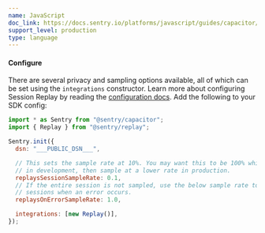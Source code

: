 ```yaml
---
name: JavaScript
doc_link: https://docs.sentry.io/platforms/javascript/guides/capacitor/session-replay/
support_level: production
type: language
---
```


#### Configure

There are several privacy and sampling options available, all of which can be set using the `integrations` constructor. Learn more about configuring Session Replay by reading the [configuration docs](https://docs.sentry.io/platforms/javascript/guides/capacitor/session-replay/). Add the following to your SDK config:

```javascript
import * as Sentry from "@sentry/capacitor";
import { Replay } from "@sentry/replay";

Sentry.init({
  dsn: "___PUBLIC_DSN___",

  // This sets the sample rate at 10%. You may want this to be 100% while
  // in development, then sample at a lower rate in production.
  replaysSessionSampleRate: 0.1,
  // If the entire session is not sampled, use the below sample rate to sample
  // sessions when an error occurs.
  replaysOnErrorSampleRate: 1.0,

  integrations: [new Replay()],
});
```
